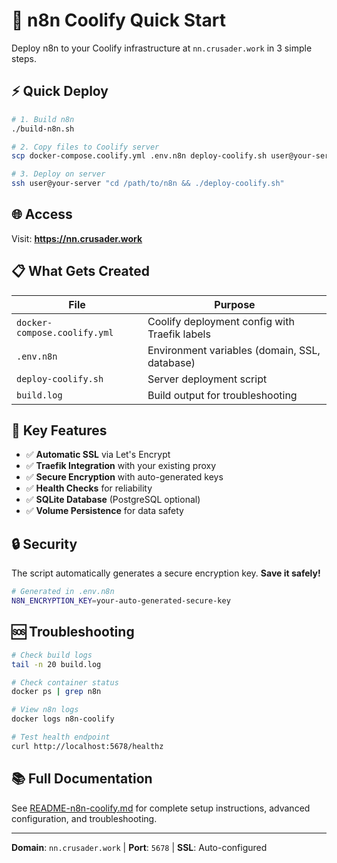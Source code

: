 # 🚀 n8n Coolify Quick Start

Deploy n8n to your Coolify infrastructure at `nn.crusader.work` in 3 simple steps.

## ⚡ Quick Deploy

```bash
# 1. Build n8n
./build-n8n.sh

# 2. Copy files to Coolify server
scp docker-compose.coolify.yml .env.n8n deploy-coolify.sh user@your-server:/path/to/n8n/

# 3. Deploy on server
ssh user@your-server "cd /path/to/n8n && ./deploy-coolify.sh"
```

## 🌐 Access

Visit: **https://nn.crusader.work**

## 📋 What Gets Created

| File | Purpose |
|------|---------|
| `docker-compose.coolify.yml` | Coolify deployment config with Traefik labels |
| `.env.n8n` | Environment variables (domain, SSL, database) |
| `deploy-coolify.sh` | Server deployment script |
| `build.log` | Build output for troubleshooting |

## 🔧 Key Features

- ✅ **Automatic SSL** via Let's Encrypt
- ✅ **Traefik Integration** with your existing proxy
- ✅ **Secure Encryption** with auto-generated keys
- ✅ **Health Checks** for reliability
- ✅ **SQLite Database** (PostgreSQL optional)
- ✅ **Volume Persistence** for data safety

## 🔒 Security

The script automatically generates a secure encryption key. **Save it safely!**

```bash
# Generated in .env.n8n
N8N_ENCRYPTION_KEY=your-auto-generated-secure-key
```

## 🆘 Troubleshooting

```bash
# Check build logs
tail -n 20 build.log

# Check container status
docker ps | grep n8n

# View n8n logs
docker logs n8n-coolify

# Test health endpoint
curl http://localhost:5678/healthz
```

## 📚 Full Documentation

See [README-n8n-coolify.md](README-n8n-coolify.md) for complete setup instructions, advanced configuration, and troubleshooting.

---

**Domain**: `nn.crusader.work` | **Port**: `5678` | **SSL**: Auto-configured
